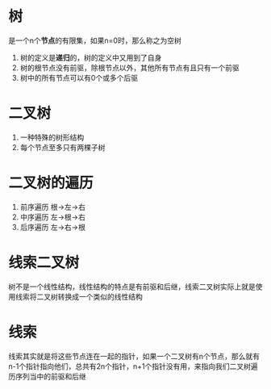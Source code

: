 # 树
是一个n个**节点**的有限集，如果n=0时，那么称之为空树

1. 树的定义是**递归**的，树的定义中又用到了自身
2. 树的根节点没有前驱，除根节点以外，其他所有节点有且只有一个前驱
3. 树中的所有节点可以有0个或多个后驱

# 二叉树
1. 一种特殊的树形结构
2. 每个节点至多只有两棵子树

# 二叉树的遍历
1. 前序遍历 根->左->右
2. 中序遍历 左->根->右
3. 后序遍历 左->右->根

# 线索二叉树
树不是一个线性结构，线性结构的特点是有前驱和后继，线索二叉树实际上就是使用线索将二叉树转换成一个类似的线性结构

# 线索
线索其实就是将这些节点连在一起的指针，如果一个二叉树有n个节点，那么就有n-1个指针指向他们，总共有2n个指针，n+1个指针没有用，来指向我们二叉树遍历序列当中的前驱和后继
